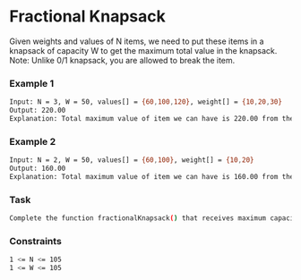 # Fractional Knapsack

Given weights and values of N items, we need to put these items in a knapsack of capacity W to get the maximum total value in the knapsack.
Note: Unlike 0/1 knapsack, you are allowed to break the item.

### Example 1
```sh
Input: N = 3, W = 50, values[] = {60,100,120}, weight[] = {10,20,30}
Output: 220.00
Explanation: Total maximum value of item we can have is 220.00 from the given capacity of sack. 
```

### Example 2
```sh
Input: N = 2, W = 50, values[] = {60,100}, weight[] = {10,20}
Output: 160.00
Explanation: Total maximum value of item we can have is 160.00 from the given capacity of sack.
```

### Task
```sh
Complete the function fractionalKnapsack() that receives maximum capacity , array of structure/class and size n and returns a double value representing the maximum value in knapsack.
```

### Constraints
```sh
1 <= N <= 105
1 <= W <= 105
```
